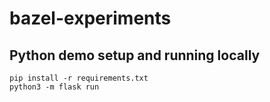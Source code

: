 # bazel-experiments

## Python demo setup and running locally
```
pip install -r requirements.txt
python3 -m flask run
```
